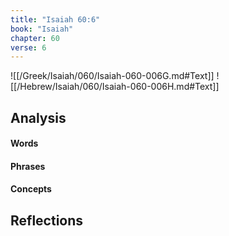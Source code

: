 ```yaml
---
title: "Isaiah 60:6"
book: "Isaiah"
chapter: 60
verse: 6
---
```

![[/Greek/Isaiah/060/Isaiah-060-006G.md#Text]]
![[/Hebrew/Isaiah/060/Isaiah-060-006H.md#Text]]

## Analysis

#### Words

#### Phrases

#### Concepts

## Reflections
